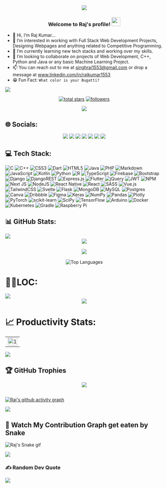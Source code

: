 <div align="center">
  <img src="assets/night coding.gif">
</div>

<h3 align="center">
  Welcome to Raj's profile!
  <img src="https://media.giphy.com/media/hvRJCLFzcasrR4ia7z/giphy.gif" width="28">
</h3>

- 👋 Hi, I’m Raj Kumar...
- 👀 I’m interested in working with Full Stack Web Development Projects, Designing Webpages and anything related to Competitive Programming.
- 🌱 I’m currently learning new tech stacks and working over my skills.
- 💞️ I’m looking to collaborate on projects of Web Development, C++, Python and Java or any basic Machine Learning Project.
- 📫 You can reach out to me at singhraj1553@gmail.com or drop a message at www.linkedin.com/in/rajkumar1553
- 😁 Fun Fact: ```What color is your Bugatti?```

<img src="assets/light.gif">

<p align="center"> 
  <a href="https://github.com/raj03kumar?tab=repositories&sort=stargazers">
    <img alt="total stars" title="Total stars on GitHub" src="https://custom-icon-badges.demolab.com/github/stars/raj03kumar?color=FFBF00&style=for-the-badge&labelColor=ff5e00&logo=star"/></a>
  <a href="https://github.com/raj03kumar?tab=followers">
    <img alt="followers" title="Follow me on Github" src="https://custom-icon-badges.demolab.com/github/followers/raj03kumar?color=236ad3&labelColor=1155ba&style=for-the-badge&logo=person-add&label=Follow&logoColor=white"/></a>
</p>
<!-- Profile Views -->
<p align="center"> <img src="https://komarev.com/ghpvc/?username=raj03kumar&style=for-the-badge&color=0a2647"> </p>

## 🌐 Socials: 
<div align="center">
  <a href="https://linkedin.com/in/rajkumar1553"><img src="https://img.shields.io/badge/LinkedIn-0077B5?style=for-the-badge&logo=linkedin&logoColor=white"></a>
  <a href="https://twitter.com/raj1553_"><img src="https://img.shields.io/badge/Twitter-1DA1F2?style=for-the-badge&logo=twitter&logoColor=white"></a>
  <a href="https://leetcode.com/Rajkumar1553/"><img src="https://img.shields.io/badge/-LeetCode-FFA116?style=for-the-badge&logo=LeetCode&logoColor=black"></a>
  <a href="https://github.com/raj03kumar"><img src="https://img.shields.io/badge/GitHub-100000?style=for-the-badge&logo=github&logoColor=white"></a>
  <a href="https://www.codechef.com/users/raj_1553"><img src="https://img.shields.io/badge/CodeChef-%23964B00.svg?style=for-the-badge&logo=CodeChef&logoColor=white"></a>
  <a href="https://www.instagram.com/raj_zyzz"><img src="https://img.shields.io/badge/Instagram-E4405F?style=for-the-badge&logo=instagram&logoColor=white"></a>
  <a href="https://dev.to/rajkumar15"><img src="https://img.shields.io/badge/dev.to-0A0A0A?style=for-the-badge&logo=devdotto&logoColor=white"></a>
</div>

## 💻 Tech Stack:
![C](https://img.shields.io/badge/c-%2300599C.svg?style=for-the-badge&logo=c&logoColor=white) ![C++](https://img.shields.io/badge/c++-%2300599C.svg?style=for-the-badge&logo=c%2B%2B&logoColor=white) ![CSS3](https://img.shields.io/badge/css3-%231572B6.svg?style=for-the-badge&logo=css3&logoColor=white) ![Dart](https://img.shields.io/badge/dart-%230175C2.svg?style=for-the-badge&logo=dart&logoColor=white) ![HTML5](https://img.shields.io/badge/html5-%23E34F26.svg?style=for-the-badge&logo=html5&logoColor=white) ![Java](https://img.shields.io/badge/java-%23ED8B00.svg?style=for-the-badge&logo=java&logoColor=white) ![PHP](https://img.shields.io/badge/php-%23777BB4.svg?style=for-the-badge&logo=php&logoColor=white) ![Markdown](https://img.shields.io/badge/markdown-%23000000.svg?style=for-the-badge&logo=markdown&logoColor=white) ![JavaScript](https://img.shields.io/badge/javascript-%23323330.svg?style=for-the-badge&logo=javascript&logoColor=%23F7DF1E) ![Kotlin](https://img.shields.io/badge/kotlin-%230095D5.svg?style=for-the-badge&logo=kotlin&logoColor=white) ![Python](https://img.shields.io/badge/python-3670A0?style=for-the-badge&logo=python&logoColor=ffdd54) ![R](https://img.shields.io/badge/r-%23276DC3.svg?style=for-the-badge&logo=r&logoColor=white) ![TypeScript](https://img.shields.io/badge/typescript-%23007ACC.svg?style=for-the-badge&logo=typescript&logoColor=white) ![Firebase](https://img.shields.io/badge/firebase-%23039BE5.svg?style=for-the-badge&logo=firebase) ![Bootstrap](https://img.shields.io/badge/bootstrap-%23563D7C.svg?style=for-the-badge&logo=bootstrap&logoColor=white) ![Django](https://img.shields.io/badge/django-%23092E20.svg?style=for-the-badge&logo=django&logoColor=white) ![DjangoREST](https://img.shields.io/badge/DJANGO-REST-ff1709?style=for-the-badge&logo=django&logoColor=white&color=ff1709&labelColor=gray) ![Express.js](https://img.shields.io/badge/express.js-%23404d59.svg?style=for-the-badge&logo=express&logoColor=%2361DAFB) ![Flutter](https://img.shields.io/badge/Flutter-%2302569B.svg?style=for-the-badge&logo=Flutter&logoColor=white) ![jQuery](https://img.shields.io/badge/jquery-%230769AD.svg?style=for-the-badge&logo=jquery&logoColor=white) ![JWT](https://img.shields.io/badge/JWT-black?style=for-the-badge&logo=JSON%20web%20tokens) ![NPM](https://img.shields.io/badge/NPM-%23000000.svg?style=for-the-badge&logo=npm&logoColor=white) ![Next JS](https://img.shields.io/badge/Next-black?style=for-the-badge&logo=next.js&logoColor=white) ![NodeJS](https://img.shields.io/badge/node.js-6DA55F?style=for-the-badge&logo=node.js&logoColor=white) ![React Native](https://img.shields.io/badge/react_native-%2320232a.svg?style=for-the-badge&logo=react&logoColor=%2361DAFB) ![React](https://img.shields.io/badge/react-%2320232a.svg?style=for-the-badge&logo=react&logoColor=%2361DAFB) ![SASS](https://img.shields.io/badge/SASS-hotpink.svg?style=for-the-badge&logo=SASS&logoColor=white) ![Vue.js](https://img.shields.io/badge/vuejs-%2335495e.svg?style=for-the-badge&logo=vuedotjs&logoColor=%234FC08D) ![TailwindCSS](https://img.shields.io/badge/tailwindcss-%2338B2AC.svg?style=for-the-badge&logo=tailwind-css&logoColor=white) ![Svelte](https://img.shields.io/badge/svelte-%23f1413d.svg?style=for-the-badge&logo=svelte&logoColor=white) ![Flask](https://img.shields.io/badge/flask-%23000.svg?style=for-the-badge&logo=flask&logoColor=white) ![MongoDB](https://img.shields.io/badge/MongoDB-%234ea94b.svg?style=for-the-badge&logo=mongodb&logoColor=white) ![MySQL](https://img.shields.io/badge/mysql-%2300f.svg?style=for-the-badge&logo=mysql&logoColor=white) ![Postgres](https://img.shields.io/badge/postgres-%23316192.svg?style=for-the-badge&logo=postgresql&logoColor=white) ![Canva](https://img.shields.io/badge/Canva-%2300C4CC.svg?style=for-the-badge&logo=Canva&logoColor=white) ![Dribbble](https://img.shields.io/badge/Dribbble-EA4C89?style=for-the-badge&logo=dribbble&logoColor=white) 	![Figma](https://img.shields.io/badge/figma-%23F24E1E.svg?style=for-the-badge&logo=figma&logoColor=white) ![Keras](https://img.shields.io/badge/Keras-%23D00000.svg?style=for-the-badge&logo=Keras&logoColor=white) ![NumPy](https://img.shields.io/badge/numpy-%23013243.svg?style=for-the-badge&logo=numpy&logoColor=white) ![Pandas](https://img.shields.io/badge/pandas-%23150458.svg?style=for-the-badge&logo=pandas&logoColor=white) ![Plotly](https://img.shields.io/badge/Plotly-%233F4F75.svg?style=for-the-badge&logo=plotly&logoColor=white) ![PyTorch](https://img.shields.io/badge/PyTorch-%23EE4C2C.svg?style=for-the-badge&logo=PyTorch&logoColor=white) ![scikit-learn](https://img.shields.io/badge/scikit--learn-%23F7931E.svg?style=for-the-badge&logo=scikit-learn&logoColor=white) ![SciPy](https://img.shields.io/badge/SciPy-%230C55A5.svg?style=for-the-badge&logo=scipy&logoColor=%white) ![TensorFlow](https://img.shields.io/badge/TensorFlow-%23FF6F00.svg?style=for-the-badge&logo=TensorFlow&logoColor=white) ![Arduino](https://img.shields.io/badge/-Arduino-00979D?style=for-the-badge&logo=Arduino&logoColor=white) ![Docker](https://img.shields.io/badge/docker-%230db7ed.svg?style=for-the-badge&logo=docker&logoColor=white) ![Kubernetes](https://img.shields.io/badge/kubernetes-%23326ce5.svg?style=for-the-badge&logo=kubernetes&logoColor=white) ![Gradle](https://img.shields.io/badge/Gradle-02303A.svg?style=for-the-badge&logo=Gradle&logoColor=white) ![Raspberry Pi](https://img.shields.io/badge/-RaspberryPi-C51A4A?style=for-the-badge&logo=Raspberry-Pi)

## 📊 GitHub Stats:
<img src="assets/light.gif">
<div align="center">
  <img align="center" src="https://github-readme-stats.vercel.app/api?username=raj03kumar&theme=monokai&hide_border=false&include_all_commits=true&count_private=true">
  <br>
  <br>
  <img align="center" src="https://github-readme-streak-stats.herokuapp.com/?user=raj03kumar&theme=monokai&hide_border=false">
  <br>
  <br>
  <img src="https://github-readme-stats.vercel.app/api/top-langs/?username=raj03kumar&langs_count=10&title_color=E11299&text_color=FFB26B&icon_color=0891b2&bg_color=272822&hide_border=false&locale=en&custom_title=Top%20%Languages" alt="Top Languages" />
  <br>
</div>

# 👨‍💻LOC:
<img src="assets/light.gif">
<div align="center">
  <img align="center" src="https://api.githubtrends.io/user/svg/raj03kumar/langs?time_range=one_year&include_private=True&loc_metric=changed&theme=synthwaves">
</div>

# 📈 Productivity Stats:
<table align="center">
  <tr>
    <td><img src="https://github-profile-summary-cards.vercel.app/api/cards/profile-details?username=raj03kumar&theme=monokai"  display=block width=100% height=auto  alt="1" ></td>
  </tr> 
</table>

<img src="assets/light.gif"> 

## 🏆 GitHub Trophies
<div align="center">
  <img src="https://github-profile-trophy.vercel.app/?username=raj03kumar&theme=discord&no-frame=false&no-bg=false&margin-w=4">
</div>

<br>

[![Raj's github activity graph](https://github-readme-activity-graph.cyclic.app/graph?username=raj03kumar&theme=react-dark)](https://github.com/ashutosh00710/github-readme-activity-graph)

<img src="assets/light.gif"> 

## 🐍 Watch My Contribution Graph get eaten by Snake 

![Raj's Snake gif](https://github.com/raj03kumar/raj03kumar/blob/output/github-contribution-grid-snake.svg)

<img src="assets/light.gif"> 

### ✍️ Random Dev Quote
![](https://quotes-github-readme.vercel.app/api?type=horizontal&theme=radical)
